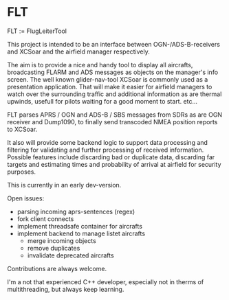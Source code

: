 # FLT
FLT := FlugLeiterTool

This project is intended to be an interface between OGN-/ADS-B-receivers and XCSoar and the airfield manager respectively.

The aim is to provide a nice and handy tool to display all aircrafts, broadcasting FLARM and ADS messages as objects on the manager's info screen. The well known glider-nav-tool XCSoar is commonly used as a presentation application.
That will make it easier for airfield managers to watch over the surrounding  traffic and additional information as are thermal upwinds, usefull for pilots waiting for a good moment to start.
etc...


FLT parses APRS / OGN and ADS-B / SBS messages from SDRs as are OGN receiver and Dump1090, to finally send transcoded NMEA position reports to XCSoar.

It also will provide some backend logic to support data processing and filtering for validating and further processing of received information.  Possible features include discarding bad or duplicate data, discarding far targets and estimating times and probability of arrival at airfield for security purposes.

This is currently in an early dev-version.

Open issues:
- parsing incoming aprs-sentences (regex)
- fork client connects
- implement threadsafe container for aircrafts
- implement backend to manage listet aircrafts
  - merge incoming objects
  - remove duplicates
  - invalidate deprecated aircrafts
  
Contributions are always welcome.

I'm a not that experienced C++ developer, especially not in therms of multithreading, but always keep learning.
  
